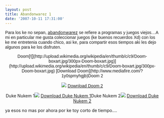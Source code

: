 ```yaml
---
layout: post
title: Abandonwarez 1
date: '2007-10-11 17:31:00'
---
```



<span style="font-family:arial;">Para los ke no sepan, </span>[abandonwarez](http://es.wikipedia.org/wiki/Abandonware)<span style="font-family:arial;"> se refiere a programas y juegos viejos…</span><span style="font-family:arial;">A mi en particular me gusta coleccionar juegos (ke buenos recuerdos Xd) con los ke me entretenia cuando chico, asi ke, para compartir esos tiempos aki les dejo algunos para ke los disfruten.</span>

<div style="text-align: justify;font-family:arial;"><span style="font-family:arial;">  
</span><div style="text-align: center;"><span style="font-family:arial;">Doom</span>[![](http://upload.wikimedia.org/wikipedia/en/thumb/c/c9/Doom-boxart.jpg/300px-Doom-boxart.jpg)](http://upload.wikimedia.org/wikipedia/en/thumb/c/c9/Doom-boxart.jpg/300px-Doom-boxart.jpg) [Download Doom](http://www.mediafire.com/?1y0spmyhgjb)<span style="font-family:arial;">Doom 2

</span>[![](http://doom.ugo.com/images/galleries/doom2_games/doom2_picture_24.jpg)](http://doom.ugo.com/images/galleries/doom2_games/doom2_picture_24.jpg) [Download Doom 2](http://www.mediafire.com/?6mj91znjfjf)</div></div><div face="arial" style="text-align: center;">Duke Nukem 1[![](http://bp1.blogger.com/_WLj4OeHg5Rg/RxUGmBzqqhI/AAAAAAAAAG0/CSldi3GTpHo/s200/dk1.jpg)](http://bp1.blogger.com/_WLj4OeHg5Rg/RxUGmBzqqhI/AAAAAAAAAG0/CSldi3GTpHo/s1600-h/dk1.jpg) [Download Duke Nukem 1](http://www.mediafire.com/?3x1hmdd4pln)Duke Nukem 2[![](http://bp0.blogger.com/_WLj4OeHg5Rg/RxUG5xzqqiI/AAAAAAAAAG8/53ZXIPorDbI/s200/duke2.jpg)](http://bp0.blogger.com/_WLj4OeHg5Rg/RxUG5xzqqiI/AAAAAAAAAG8/53ZXIPorDbI/s1600-h/duke2.jpg) [Download Duke Nukem 2](http://www.mediafire.com/?ctz3dpgytxj)

<div style="text-align: justify;">ya esos no mas por ahora por ke toy corto de tiempo….</div></div>
